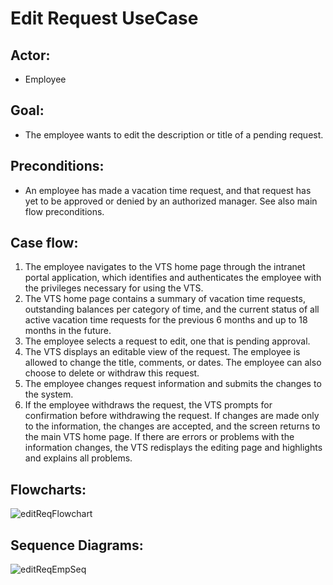 # Edit Request UseCase
## Actor: 
- Employee
## Goal: 
- The employee wants to edit the description or title of a pending request.
## Preconditions:
- An employee has made a vacation time request, and that request has yet to be approved or denied by an authorized manager. See also main flow preconditions.

## Case flow:
1. The employee navigates to the VTS home page through the intranet portal application, which identifies and authenticates the employee with the privileges necessary for using the VTS.
2. The VTS home page contains a summary of vacation time requests, outstanding balances per category of time, and the current status of all active vacation time requests for the previous 6 months and up to 18 months in the future.
3. The employee selects a request to edit, one that is pending approval.
4. The VTS displays an editable view of the request. The employee is allowed to change the title, comments, or dates. The employee can also choose to delete or withdraw this request.
5. The employee changes request information and submits the changes to the system.
6. If the employee withdraws the request, the VTS prompts for confirmation before withdrawing the request. If changes are made only to the information, the changes are accepted, and the screen returns to the main VTS home page. If there are errors or problems with the information changes, the VTS redisplays the editing page and highlights and explains all problems.

## Flowcharts:
![editReqFlowchart](https://github.com/AbdoAyman753/VTS/assets/49798366/47a5bb77-ee9a-4aed-bf79-1c53a8c38399)

## Sequence Diagrams:
![editReqEmpSeq](https://github.com/AbdoAyman753/VTS/assets/49798366/47007973-6682-49ec-94b9-aadaa152f1b2)
